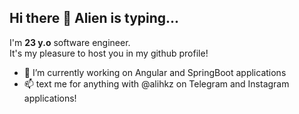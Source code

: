 ## Hi there 👋 Alien is typing...
I'm <b>23 y.o</b> software engineer.
<br>
It's my pleasure to host you in my github profile!
<br>
- 🔭 I’m currently working on Angular and SpringBoot applications
- 📫 text me for anything with @alihkz on Telegram and Instagram applications!
